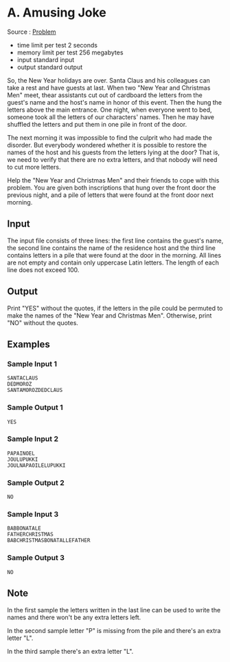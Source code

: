 # A. Amusing Joke

Source : [Problem](https://codeforces.com/problemset/problem/141/A)

- time limit per test 2 seconds
- memory limit per test 256 megabytes
- input standard input
- output standard output

So, the New Year holidays are over. Santa Claus and his colleagues can take a rest and have guests at last. When two "New Year and Christmas Men" meet, thear assistants cut out of cardboard the letters from the guest's name and the host's name in honor of this event. Then the hung the letters above the main entrance. One night, when everyone went to bed, someone took all the letters of our characters' names. Then he may have shuffled the letters and put them in one pile in front of the door.

The next morning it was impossible to find the culprit who had made the disorder. But everybody wondered whether it is possible to restore the names of the host and his guests from the letters lying at the door? That is, we need to verify that there are no extra letters, and that nobody will need to cut more letters.

Help the "New Year and Christmas Men" and their friends to cope with this problem. You are given both inscriptions that hung over the front door the previous night, and a pile of letters that were found at the front door next morning.

## Input

The input file consists of three lines: the first line contains the guest's name, the second line contains the name of the residence host and the third line contains letters in a pile that were found at the door in the morning. All lines are not empty and contain only uppercase Latin letters. The length of each line does not exceed 100.

## Output

Print "YES" without the quotes, if the letters in the pile could be permuted to make the names of the "New Year and Christmas Men". Otherwise, print "NO" without the quotes.

## Examples

### Sample Input 1

    SANTACLAUS
    DEDMOROZ
    SANTAMOROZDEDCLAUS

### Sample Output 1

    YES

### Sample Input 2

    PAPAINOEL
    JOULUPUKKI
    JOULNAPAOILELUPUKKI

### Sample Output 2

    NO

### Sample Input 3

    BABBONATALE
    FATHERCHRISTMAS
    BABCHRISTMASBONATALLEFATHER

### Sample Output 3

    NO

## Note

In the first sample the letters written in the last line can be used to write the names and there won't be any extra letters left.

In the second sample letter "P" is missing from the pile and there's an extra letter "L".

In the third sample there's an extra letter "L".
